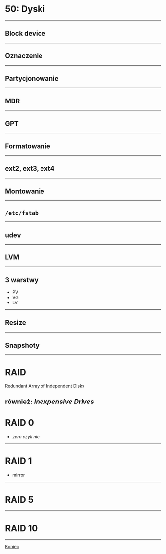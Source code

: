 # 50: Dyski
------
## Block device
------
## Oznaczenie
------
## Partycjonowanie
---
## MBR
---
## GPT
------
## Formatowanie
---
## ext2, ext3, ext4
------
## Montowanie
---
## `/etc/fstab`
------
## udev
------
## LVM
---
## 3 warstwy

- PV
- VG
- LV
---
## Resize
---
## Snapshoty
------
# RAID

Redundant Array of Independent Disks

również: *Inexpensive Drives*
---
# RAID 0

- *zero czyli nic*
---
# RAID 1

- mirror
---
# RAID 5
---
# RAID 10
------
[Koniec](./)

